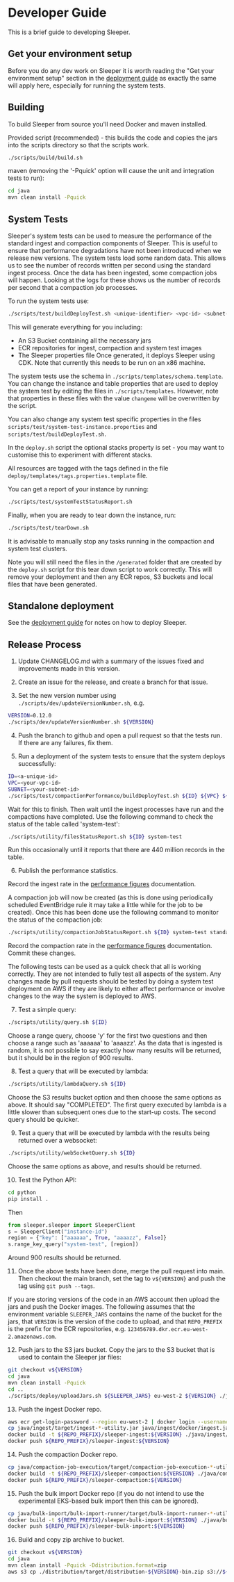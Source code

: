 Developer Guide
===============

This is a brief guide to developing Sleeper.

## Get your environment setup
Before you do any dev work on Sleeper it is worth reading the "Get your 
environment setup" section in the [deployment guide](02-deployment-guide.md) 
as exactly the same will apply here, especially for running the system 
tests.

## Building
To build Sleeper from source you'll need Docker and maven installed.

Provided script (recommended) - this builds the code and copies the jars
into the scripts directory so that the scripts work.
```bash
./scripts/build/build.sh
```

maven (removing the '-Pquick' option will cause the unit and integration tests
to run):
```bash
cd java
mvn clean install -Pquick
```

## System Tests
Sleeper's system tests can be used to measure the performance of the standard
ingest and compaction components of Sleeper. This is useful to ensure that
performance degradations have not been introduced when we release new versions.
The system tests load some random data. This allows us to see the number of records
written per second using the standard ingest process. Once the data has been
ingested, some compaction jobs will happen. Looking at the logs for these shows
us the number of records per second that a compaction job processes.

To run the system tests use:
```bash
./scripts/test/buildDeployTest.sh <unique-identifier> <vpc-id> <subnet-id>
```
This will generate everything for you including:
* An S3 Bucket containing all the necessary jars
* ECR repositories for ingest, compaction and system test images
* The Sleeper properties file
Once generated, it deploys Sleeper using CDK. Note that currently this needs
to be run on an x86 machine.

The system tests use the schema in `./scripts/templates/schema.template`. You can
change the instance and table properties that are used to deploy the system test 
by editing the files in `./scripts/templates`. However, note that properties in
these files with the value `changeme` will be overwritten by the script.

You can also change any system test specific properties in the files
`scripts/test/system-test-instance.properties` and `scripts/test/buildDeployTest.sh`.

In the `deploy.sh` script the optional stacks property is set - you may want to
customise this to experiment with different stacks.

All resources are tagged with the tags defined in the file `deploy/templates/tags.properties.template`
file.

You can get a report of your instance by running:
```bash
./scripts/test/systemTestStatusReport.sh
```

Finally, when you are ready to tear down the instance, run:
```bash
./scripts/test/tearDown.sh
```
It is advisable to manually stop any tasks running in the compaction and system test
clusters.

Note you will still need the files in the `/generated` folder that are created
by the `deploy.sh` script for this tear down script to work correctly.
This will remove your deployment and then any ECR repos, S3 buckets and local
files that have been generated.

## Standalone deployment
See the [deployment guide](02-deployment-guide.md) for notes on how to deploy Sleeper.

## Release Process
1. Update CHANGELOG.md with a summary of the issues fixed and improvements made in this version.

2. Create an issue for the release, and create a branch for that issue.

3. Set the new version number using `./scripts/dev/updateVersionNumber.sh`, e.g.
```bash
VERSION=0.12.0
./scripts/dev/updateVersionNumber.sh ${VERSION}
```

4. Push the branch to github and open a pull request so that the tests run. If there are any failures,
fix them.

5. Run a deployment of the system tests to ensure that the system deploys successfully:
```bash
ID=<a-unique-id>
VPC=<your-vpc-id>
SUBNET=<your-subnet-id>
./scripts/test/compactionPerformance/buildDeployTest.sh ${ID} ${VPC} ${SUBNET}
```
Wait for this to finish. Then wait until the ingest processes have run and the compactions
have completed. Use the following command to check the status of the table called 'system-test':
```bash
./scripts/utility/filesStatusReport.sh ${ID} system-test
```
Run this occasionally until it reports that there are 440 million records in the table.

6. Publish the performance statistics.

Record the ingest rate in the [performance figures](12-performance-test.md) documentation.

A compaction job will now be created (as this is done using periodically scheduled EventBridge rule
it may take a little while for the job to be created). Once this has been done use the following
command to monitor the status of the compaction job:
```bash
./scripts/utility/compactionJobStatusReport.sh ${ID} system-test standard -a
```
Record the compaction rate in the [performance figures](12-performance-test.md) documentation. Commit these
changes.

The following tests can be used as a quick check that all is working correctly. They are not intended to
fully test all aspects of the system. Any changes made by pull requests should be tested by doing a system
test deployment on AWS if they are likely to either affect performance or involve changes to the way
the system is deployed to AWS.

7. Test a simple query:
```bash
./scripts/utility/query.sh ${ID}
```
Choose a range query, choose 'y' for the first two questions and then choose a range such as 'aaaaaa'
to 'aaaazz'. As the data that is ingested is random, it is not possible to say exactly how many results
will be returned, but it should be in the region of 900 results.

8. Test a query that will be executed by lambda:
```bash
./scripts/utility/lambdaQuery.sh ${ID}
```
Choose the S3 results bucket option and then choose the same options as above. It should say "COMPLETED".
The first query executed by lambda is a little slower than subsequent ones due to the start-up costs. The
second query should be quicker.

9. Test a query that will be executed by lambda with the results being returned over a websocket:
```bash
./scripts/utility/webSocketQuery.sh ${ID}
```
Choose the same options as above, and results should be returned.

10. Test the Python API:
```bash
cd python
pip install .
```
Then
```python
from sleeper.sleeper import SleeperClient
s = SleeperClient("instance-id")
region = {"key": ["aaaaaa", True, "aaaazz", False]}
s.range_key_query("system-test", [region])
```
Around 900 results should be returned.

11. Once the above tests have been done, merge the pull request into main. Then checkout the main branch,
set the tag to `v${VERSION}` and push the tag using `git push --tags`.

If you are storing versions of the code in an AWS account then upload the jars and push the Docker
images. The following assumes that the environment variable `SLEEPER_JARS` contains the name of the
bucket for the jars, that `VERSION` is the version of the code to upload, and that `REPO_PREFIX` is the
prefix for the ECR repositories, e.g. `123456789.dkr.ecr.eu-west-2.amazonaws.com`.

12. Push jars to the S3 jars bucket.
   Copy the jars to the S3 bucket that is used to contain the Sleeper jar files:
   ```bash
   git checkout v${VERSION}
   cd java
   mvn clean install -Pquick 
   cd ..
   ./scripts/deploy/uploadJars.sh ${SLEEPER_JARS} eu-west-2 ${VERSION} ./java/distribution/target/distribution-${VERSION}-bin/scripts/jars
   ```
   
13. Push the ingest Docker repo.
   ```bash
   aws ecr get-login-password --region eu-west-2 | docker login --username AWS --password-stdin ${REPO_PREFIX}
   cp java/ingest/target/ingest-*-utility.jar java/ingest/docker/ingest.jar
   docker build -t ${REPO_PREFIX}/sleeper-ingest:${VERSION} ./java/ingest/docker
   docker push ${REPO_PREFIX}/sleeper-ingest:${VERSION}
   ```

14. Push the compaction Docker repo.
   ```bash
   cp java/compaction-job-execution/target/compaction-job-execution-*-utility.jar java/compaction-job-execution/docker/compaction-job-execution.jar
   docker build -t ${REPO_PREFIX}/sleeper-compaction:${VERSION} ./java/compaction-job-execution/docker
   docker push ${REPO_PREFIX}/sleeper-compaction:${VERSION}
   ```

15. Push the bulk import Docker repo (if you do not intend to use the experimental EKS-based bulk import then this can
be ignored).
   ```bash
   cp java/bulk-import/bulk-import-runner/target/bulk-import-runner-*-utility.jar java/bulk-import/bulk-import-runner/docker/bulk-import-runner.jar
   docker build -t ${REPO_PREFIX}/sleeper-bulk-import:${VERSION} ./java/bulk-import/bulk-import-runner/docker
   docker push ${REPO_PREFIX}/sleeper-bulk-import:${VERSION}
   ```

16. Build and copy zip archive to bucket.
   ```bash
   git checkout v${VERSION}
   cd java
   mvn clean install -Pquick -Ddistribution.format=zip
   aws s3 cp ./distribution/target/distribution-${VERSION}-bin.zip s3://${SLEEPER_JARS}
   ```
